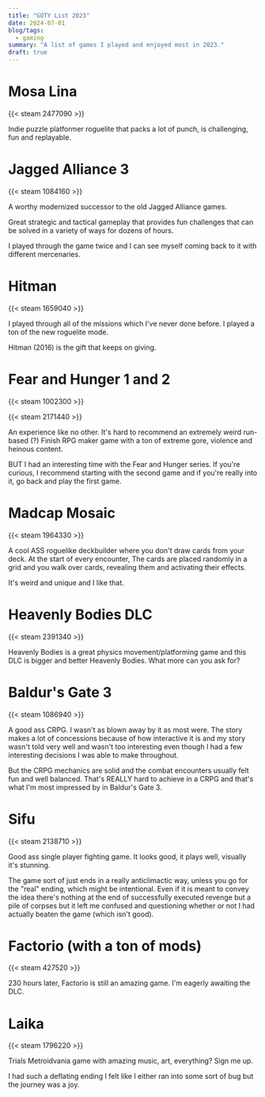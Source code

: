 ```yaml
---
title: "GOTY List 2023"
date: 2024-07-01
blog/tags:
  - gaming
summary: "A list of games I played and enjoyed most in 2023."
draft: true
---
```

# Mosa Lina

{{< steam 2477090 >}}

Indie puzzle platformer roguelite that packs a lot of punch, is challenging, fun and replayable.

# Jagged Alliance 3

{{< steam 1084160 >}}

A worthy modernized successor to the old Jagged Alliance games.

Great strategic and tactical gameplay that provides fun challenges that can be solved in a variety of ways for dozens of hours.

I played through the game twice and I can see myself coming back to it with different mercenaries.

# Hitman

{{< steam 1659040 >}}

I played through all of the missions which I've never done before. I played a ton of the new roguelite mode.

Hitman (2016) is the gift that keeps on giving. 

# Fear and Hunger 1 and 2

{{< steam 1002300 >}}

{{< steam 2171440 >}}

An experience like no other. It's hard to recommend an extremely weird run-based (?) Finish RPG maker game with a ton of extreme gore, violence and heinous content. 

BUT I had an interesting time with the Fear and Hunger series. If you're curious, I recommend starting with the second game and if you're really into it, go back and play the first game.

# Madcap Mosaic

{{< steam 1964330 >}}

A cool ASS roguelike deckbuilder where you don't draw cards from your deck. At the start of every encounter, The cards are placed randomly in a grid and you walk over cards, revealing them and activating their effects.

It's weird and unique and I like that. 

# Heavenly Bodies DLC

{{< steam 2391340 >}}

Heavenly Bodies is a great physics movement/platforming game and this DLC is bigger and better Heavenly Bodies. What more can you ask for?

# Baldur's Gate 3

{{< steam 1086940 >}}

A good ass CRPG. I wasn't as blown away by it as most were. The story makes a lot of concessions because of how interactive it is and my story wasn't told very well and wasn't too interesting even though I had a few interesting decisions I was able to make throughout. 

But the CRPG mechanics are solid and the combat encounters usually felt fun and well balanced. That's REALLY hard to achieve in a CRPG and that's what I'm most impressed by in Baldur's Gate 3.

# Sifu

{{< steam 2138710 >}}

Good ass single player fighting game. It looks good, it plays well, visually it's stunning.

The game sort of just ends in a really anticlimactic way, unless you go for the "real" ending, which might be intentional. Even if it is meant to convey the idea there's nothing at the end of successfully executed revenge but a pile of corpses but it left me confused and questioning whether or not I had actually beaten the game (which isn't good).

# Factorio (with a ton of mods)

{{< steam 427520 >}}

230 hours later, Factorio is still an amazing game. I'm eagerly awaiting the DLC.

# Laika

{{< steam 1796220 >}}

Trials Metroidvania game with amazing music, art, everything? Sign me up.

I had such a deflating ending I felt like I either ran into some sort of bug but the journey was a joy.